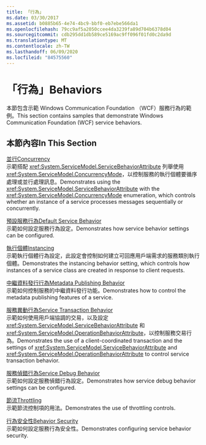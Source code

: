 ```yaml
---
title: 「行為」
ms.date: 03/30/2017
ms.assetid: b0885b65-4e74-4bc9-bbf0-eb7ebe566da1
ms.openlocfilehash: 79cc9af5a2050ccee4da3239fa89d704b6378d04
ms.sourcegitcommit: cdb295dd1db589ce5169ac9ff096f01fd0c2da9d
ms.translationtype: MT
ms.contentlocale: zh-TW
ms.lasthandoff: 06/09/2020
ms.locfileid: "84575560"
---
```

# <a name="behaviors"></a><span data-ttu-id="6a832-102">「行為」</span><span class="sxs-lookup"><span data-stu-id="6a832-102">Behaviors</span></span>
<span data-ttu-id="6a832-103">本節包含示範 Windows Communication Foundation （WCF）服務行為的範例。</span><span class="sxs-lookup"><span data-stu-id="6a832-103">This section contains samples that demonstrate Windows Communication Foundation (WCF) service behaviors.</span></span>  
  
## <a name="in-this-section"></a><span data-ttu-id="6a832-104">本節內容</span><span class="sxs-lookup"><span data-stu-id="6a832-104">In This Section</span></span>  
 [<span data-ttu-id="6a832-105">並行</span><span class="sxs-lookup"><span data-stu-id="6a832-105">Concurrency</span></span>](concurrency.md)  
 <span data-ttu-id="6a832-106">示範搭配 <xref:System.ServiceModel.ServiceBehaviorAttribute> 列舉使用 <xref:System.ServiceModel.ConcurrencyMode>，以控制服務的執行個體要循序處理或並行處理訊息。</span><span class="sxs-lookup"><span data-stu-id="6a832-106">Demonstrates using the <xref:System.ServiceModel.ServiceBehaviorAttribute> with the <xref:System.ServiceModel.ConcurrencyMode> enumeration, which controls whether an instance of a service processes messages sequentially or concurrently.</span></span>  
  
 [<span data-ttu-id="6a832-107">預設服務行為</span><span class="sxs-lookup"><span data-stu-id="6a832-107">Default Service Behavior</span></span>](default-service-behavior.md)  
 <span data-ttu-id="6a832-108">示範如何設定服務行為設定。</span><span class="sxs-lookup"><span data-stu-id="6a832-108">Demonstrates how service behavior settings can be configured.</span></span>  
  
 [<span data-ttu-id="6a832-109">執行個體</span><span class="sxs-lookup"><span data-stu-id="6a832-109">Instancing</span></span>](instancing.md)  
 <span data-ttu-id="6a832-110">示範執行個體行為設定，此設定會控制如何建立可回應用戶端需求的服務類別執行個體。</span><span class="sxs-lookup"><span data-stu-id="6a832-110">Demonstrates the instancing behavior setting, which controls how instances of a service class are created in response to client requests.</span></span>  
  
 [<span data-ttu-id="6a832-111">中繼資料發行行為</span><span class="sxs-lookup"><span data-stu-id="6a832-111">Metadata Publishing Behavior</span></span>](metadata-publishing-behavior.md)  
 <span data-ttu-id="6a832-112">示範如何控制服務的中繼資料發行功能。</span><span class="sxs-lookup"><span data-stu-id="6a832-112">Demonstrates how to control the metadata publishing features of a service.</span></span>  
  
 [<span data-ttu-id="6a832-113">服務異動行為</span><span class="sxs-lookup"><span data-stu-id="6a832-113">Service Transaction Behavior</span></span>](service-transaction-behavior.md)  
 <span data-ttu-id="6a832-114">示範如何使用用戶端協調的交易，以及設定 <xref:System.ServiceModel.ServiceBehaviorAttribute> 和 <xref:System.ServiceModel.OperationBehaviorAttribute>，以控制服務交易行為。</span><span class="sxs-lookup"><span data-stu-id="6a832-114">Demonstrates the use of a client-coordinated transaction and the settings of <xref:System.ServiceModel.ServiceBehaviorAttribute> and <xref:System.ServiceModel.OperationBehaviorAttribute> to control service transaction behavior.</span></span>  
  
 [<span data-ttu-id="6a832-115">服務偵錯行為</span><span class="sxs-lookup"><span data-stu-id="6a832-115">Service Debug Behavior</span></span>](service-debug-behavior.md)  
 <span data-ttu-id="6a832-116">示範如何設定服務偵錯行為設定。</span><span class="sxs-lookup"><span data-stu-id="6a832-116">Demonstrates how service debug behavior settings can be configured.</span></span>  
  
 [<span data-ttu-id="6a832-117">節流</span><span class="sxs-lookup"><span data-stu-id="6a832-117">Throttling</span></span>](throttling.md)  
 <span data-ttu-id="6a832-118">示範節流控制項的用法。</span><span class="sxs-lookup"><span data-stu-id="6a832-118">Demonstrates the use of throttling controls.</span></span>  
  
 [<span data-ttu-id="6a832-119">行為安全性</span><span class="sxs-lookup"><span data-stu-id="6a832-119">Behavior Security</span></span>](behavior-security.md)  
 <span data-ttu-id="6a832-120">示範如何設定服務行為安全性。</span><span class="sxs-lookup"><span data-stu-id="6a832-120">Demonstrates configuring service behavior security.</span></span>
